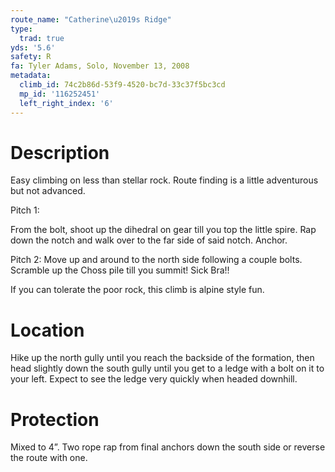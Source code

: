 ```yaml
---
route_name: "Catherine\u2019s Ridge"
type:
  trad: true
yds: '5.6'
safety: R
fa: Tyler Adams, Solo, November 13, 2008
metadata:
  climb_id: 74c2b86d-53f9-4520-bc7d-33c37f5bc3cd
  mp_id: '116252451'
  left_right_index: '6'
---
```

# Description
Easy climbing on less than stellar rock. Route finding is a little adventurous but not advanced.

Pitch 1:

From the bolt, shoot up the dihedral on gear till you top the little spire. Rap down the notch and walk over to the far side of said notch. Anchor.

Pitch 2: Move up and around to the north side following a couple bolts. Scramble up the Choss pile till you summit! Sick Bra!!

If you can tolerate the poor rock, this climb is alpine style fun.

# Location
Hike up the north gully until you reach the backside of the formation, then head slightly down the south gully until you get to a ledge with a bolt on it to your left. Expect to see the ledge very quickly when headed downhill.

# Protection
Mixed to 4”. Two rope rap from final anchors down the south side or reverse the route with one.
